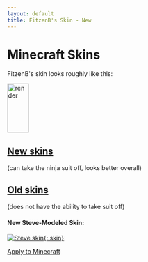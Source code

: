 ```yaml
---
layout: default
title: FitzenB's Skin - New
---
```


<style>
	img[alt=render] {
		width: 50px;
		height: 113
	}
	img.skin {
		width: 128px;
		height: 128px;
		border: 1px solid white
	}
</style>
# Minecraft Skins

FitzenB's skin looks roughly like this:

![render](//crafatar.com/renders/body/e0bc4800-d95d-4076-b113-d78453dda5ce?overlay=true)

## [New skins]()
(can take the ninja suit off, looks better overall)

## [Old skins](../old)
(does not have the ability to take suit off)

#### New Steve-Modeled Skin:

[![Steve skin](//nfitzen.keybase.pub/mc-skin/FitzenB/new/alex.png){:.skin}](//keybase.pub/nfitzen/mc-skin/FitzenB/new/steve.png)

[Apply to Minecraft](apply/steve)